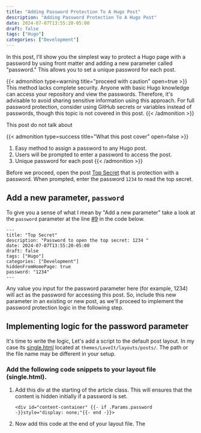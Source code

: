 ```yaml
---
title: "Adding Password Protection To A Hugo Post"
description: "Adding Password Protection To A Hugo Post"
date: 2024-07-07T13:55:20-05:00
draft: false
tags: ["Hugo"]
categories: ["Development"]
---
```


In this post, I'll show you the simplest way to protect a Hugo page with a password by using front matter and adding a new parameter called "password." This allows you to set a unique password for each post. 

{{< admonition type=warning title="proceed with caution" open=true >}}
This method lacks complete security. Anyone with basic Hugo knowledge can access your repository and view the passwords. Therefore, it's advisable to avoid sharing sensitive information using this approach. For full password protection, consider using GitHub secrets or variables instead of passwords, though this topic is not covered in this post.
{{< /admonition >}}

This post do not talk about 

{{< admonition type=success title="What this post cover" open=false >}}
1. Easy method to assign a password to any Hugo post.
2. Users will be prompted to enter a password to access the post.
3. Unique password for each post
{{< /admonition >}}




Before we proceed, open the post [Top Secret](http://localhost:1313/posts/top_secret/) that is protection with a password. When prompted, enter the password `1234` to read the top secret.

## Add a new parameter, `password`
To give you a sense of what I mean by "Add a new parameter" take a look at the `password` parameter at the line [#9](https://github.com/lazydeveloper/lazydeveloper.github.io/blob/1477fa46fe7425899d15470398e4405f6c0cfb0a/content/posts/top_secret.md?plain=1#L8) in the code below.
```
---
title: "Top Secret"
description: "Password to open the top secret: 1234 "
date: 2024-07-07T13:55:20-05:00
draft: false
tags: ["Hugo"]
categories: ["Development"]
hiddenFromHomePage: true
password: "1234"
---
```
Any value you input for the password parameter here (for example, 1234) will act as the password for accessing this post. So, include this new parameter in an existing or new post, as we'll proceed to implement the password protection logic in the following step.

## Implementing logic for the password parameter

It's time to write the logic, Let's add a script to the default post layout. In my case its [single.html](https://github.com/lazydeveloper/lazydeveloper.github.io/blob/main/themes/LoveIt/layouts/posts/single.html) located at `themes/LoveIt/layouts/posts/`. The path or the file name may be different in your setup.

### Add the following code snippets to your layout file (single.html).

01. Add this div at the starting of the article class. This will ensures that the content is hidden initially if a password is set.
    ```
    <div id="content-container" {{- if .Params.password -}}style="display: none;"{{- end -}}>
    ```

02. Now add this code at the end of your layout file. The <script> handles the password prompt and reveals the content if the correct password is entered.
    ```
    <script>
            window.onload = function() {
                var contentContainer = document.getElementById("content-container");
                if ("{{ .Params.password }}" !== "") {
                    var password = prompt("Enter password:");
                    if (password === "{{ .Params.password }}") {
                        contentContainer.style.display = "block";
                    } else {
                        alert("Incorrect password");
                    }
                } else {
                    contentContainer.style.display = "block";
                }
            };
        </script>
    ```



    Here my [single.html](https://github.com/lazydeveloper/lazydeveloper.github.io/blob/1477fa46fe7425899d15470398e4405f6c0cfb0a/themes/LoveIt/layouts/posts/single.html) file for quick reference. Look at the line#[21](https://github.com/lazydeveloper/lazydeveloper.github.io/blob/1477fa46fe7425899d15470398e4405f6c0cfb0a/themes/LoveIt/layouts/posts/single.html#L22) and line#[104 to 118](https://github.com/lazydeveloper/lazydeveloper.github.io/blob/1477fa46fe7425899d15470398e4405f6c0cfb0a/themes/LoveIt/layouts/posts/single.html#L104)



## Testing the protection
Now that you know how to add a password parameter and the logic to check the password, you can create a new post with a password parameter or add the password parameter to an existing post. This method should work fine.

However, as previously discussed, this method is not 100% secure. At the time of writing this post, I'm not certain about replacing the password with a GitHub variable or secret, or using any similar mechanism to hide the password. If I manage to achieve this (fingers crossed), I will update this post accordingly.

Please share your opinions or any other suggestions by [commenting here](https://github.com/lazydeveloper/lazydeveloper.github.io/discussions/new/








